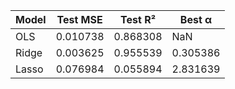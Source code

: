 
| Model | Test MSE | Test R²  | Best α   |
| ----- | -------- | -------- | -------- |
| OLS   | 0.010738 | 0.868308 | NaN      |
| Ridge | 0.003625 | 0.955539 | 0.305386 |
| Lasso | 0.076984 | 0.055894 | 2.831639 |
